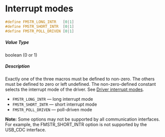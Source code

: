 # Interrupt modes

```c
#define FMSTR_LONG_INTR   [0|1]
#define FMSTR_SHORT_INTR  [0|1]
#define FMSTR_POLL_DRIVEN [0|1]
```

##### Value Type

boolean (0 or 1)

##### Description

Exactly one of the three macros must be defined to non-zero. The others must be defined to zero or left undefined. The non-zero-defined constant selects the interrupt mode of the driver. See [Driver interrupt modes](driver-interrupt-modes).

 - `FMSTR_LONG_INTR` — long interrupt mode
 - `FMSTR_SHORT_INTR` — short interrupt mode
 - `FMSTR_POLL_DRIVEN` — poll-driven mode

 **Note:** Some options may not be supported by all communication interfaces. For example, the FMSTR_SHORT_INTR option is not supported by the USB_CDC interface.

